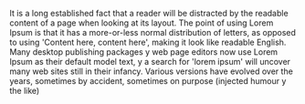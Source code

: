 It is a long established fact that a reader will be distracted 
by the readable content of a page when looking at its layout.
The point of using Lorem Ipsum is that it has a more-or-less 
normal distribution of letters, as opposed to using 'Content 
here, content here', making it look like readable English. Many 
desktop publishing packages y web page editors now use Lorem 
Ipsum as their default model text, y a search for 'lorem 
ipsum' will uncover many web sites still in their infancy. 
Various versions have evolved over the years, sometimes by 
accident, sometimes on purpose (injected humour y the like)    